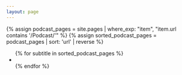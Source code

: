 ```yaml
---
layout: page
---
```




{% assign podcast_pages = site.pages | where_exp: "item", "item.url contains '/Podcast/'" %}
{% assign sorted_podcast_pages = podcast_pages | sort: 'url' | reverse %}
<ul id="podcast-list">
  {% for subtitle in sorted_podcast_pages %}
      <li><a href="{{ subtitle.url }}" data-title="{{ subtitle.url }}"></a></li>
  {% endfor %}
</ul>



<script>
  document.addEventListener('DOMContentLoaded', (event) => {
    document.querySelectorAll('#podcast-list a').forEach((element) => {
      element.innerHTML = decodeURIComponent(element.getAttribute('data-title'));
      element.href = decodeURIComponent(element.href);
    });
  });
</script>